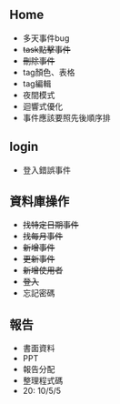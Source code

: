 ## Home
- 多天事件bug
- ~~task點擊事件~~
- ~~刪除事件~~
- tag顏色、表格
- tag編輯
- 夜間模式
- 迴響式優化
- 事件應該要照先後順序排

## login
- 登入錯誤事件

## 資料庫操作
- ~~找特定日期事件~~
- ~~找每月事件~~
- ~~新增事件~~
- ~~更新事件~~
- ~~新增使用者~~
- ~~登入~~
- 忘記密碼

## 報告
- 書面資料
- PPT
- 報告分配
- 整理程式碼
- 20: 10/5/5
